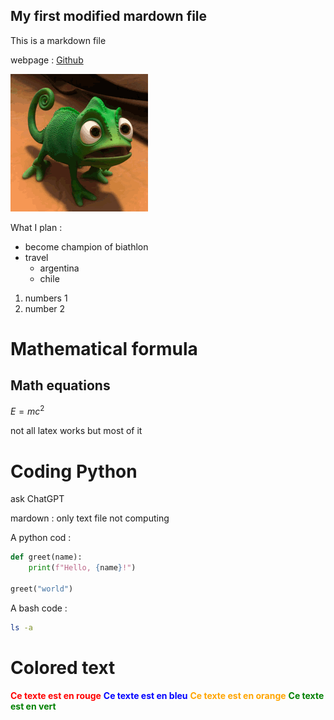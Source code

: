 ## My first modified mardown file
This is a markdown file

webpage : [Github](https://github.com/)

![leonardCam](./images/no-tangled.gif)


What I plan :
- become champion of biathlon 
- travel
    - argentina
    - chile
1. numbers 1
1. number 2

# Mathematical formula
## Math equations


$E=mc^2$

not all latex works but most of it

# Coding Python
ask ChatGPT

mardown : only text file not computing

A python cod :
```python
def greet(name):
    print(f"Hello, {name}!")

greet("world")
```
A bash code :
```bash
ls -a
```

# Colored text

<span style="color: red; font-weight:bold;">Ce texte est en rouge</span>
<span style="color: blue; font-weight:bold;">Ce texte est en bleu</span>
<span style="color: orange; font-weight:bold;">Ce texte est en orange</span>
<span style="color: green; font-weight:bold;">Ce texte est en vert</span>








